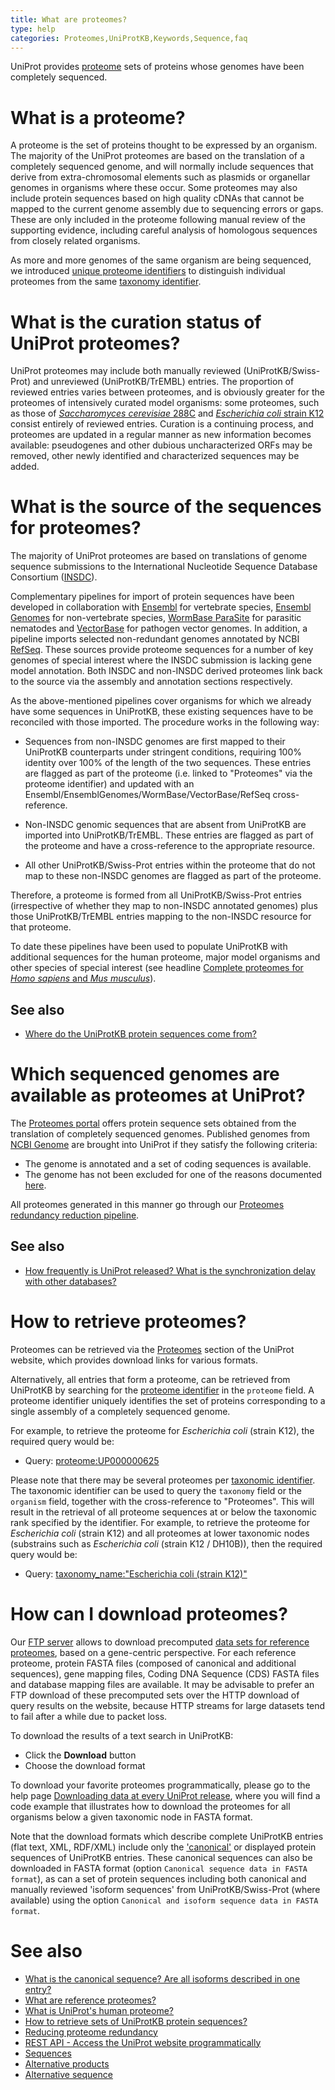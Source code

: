 ```yaml
---
title: What are proteomes?
type: help
categories: Proteomes,UniProtKB,Keywords,Sequence,faq
---
```


UniProt provides [proteome](https://www.uniprot.org/proteomes) sets of proteins whose genomes have been completely sequenced.

# What is a proteome?

A proteome is the set of proteins thought to be expressed by an organism. The majority of the UniProt proteomes are based on the translation of a completely sequenced genome, and will normally include sequences that derive from extra-chromosomal elements such as plasmids or organellar genomes in organisms where these occur. Some proteomes may also include protein sequences based on high quality cDNAs that cannot be mapped to the current genome assembly due to sequencing errors or gaps. These are only included in the proteome following manual review of the supporting evidence, including careful analysis of homologous sequences from closely related organisms.

As more and more genomes of the same organism are being sequenced, we introduced [unique proteome identifiers](https://www.uniprot.org/help/proteome_id) to distinguish individual proteomes from the same [taxonomy identifier](https://www.uniprot.org/help/taxonomic_identifier).

# What is the curation status of UniProt proteomes?

UniProt proteomes may include both manually reviewed (UniProtKB/Swiss-Prot) and unreviewed (UniProtKB/TrEMBL) entries. The proportion of reviewed entries varies between proteomes, and is obviously greater for the proteomes of intensively curated model organisms: some proteomes, such as those of [_Saccharomyces cerevisiae_ 288C](https://www.uniprot.org/uniprotkb?query=proteome:UP000002311) and [_Escherichia coli_ strain K12](https://www.uniprot.org/uniprotkb?query=proteome:UP000000625) consist entirely of reviewed entries. Curation is a continuing process, and proteomes are updated in a regular manner as new information becomes available: pseudogenes and other dubious uncharacterized ORFs may be removed, other newly identified and characterized sequences may be added.

# What is the source of the sequences for proteomes?

The majority of UniProt proteomes are based on translations of genome sequence submissions to the International Nucleotide Sequence Database Consortium ([INSDC](http://www.insdc.org/)).

Complementary pipelines for import of protein sequences have been developed in collaboration with [Ensembl](http://www.ensembl.org/) for vertebrate species, [Ensembl Genomes](http://ensemblgenomes.org/) for non-vertebrate species, [WormBase ParaSite](http://parasite.wormbase.org/) for parasitic nematodes and [VectorBase](https://www.vectorbase.org/) for pathogen vector genomes. In addition, a pipeline imports selected non-redundant genomes annotated by NCBI [RefSeq](https://www.ncbi.nlm.nih.gov/refseq/). These sources provide proteome sequences for a number of key genomes of special interest where the INSDC submission is lacking gene model annotation. Both INSDC and non-INSDC derived proteomes link back to the source via the assembly and annotation sections respectively.

As the above-mentioned pipelines cover organisms for which we already have some sequences in UniProtKB, these existing sequences have to be reconciled with those imported. The procedure works in the following way:

- Sequences from non-INSDC genomes are first mapped to their UniProtKB counterparts under stringent conditions, requiring 100% identity over 100% of the length of the two sequences. These entries are flagged as part of the proteome (i.e. linked to "Proteomes" via the proteome identifier) and updated with an Ensembl/EnsemblGenomes/WormBase/VectorBase/RefSeq cross-reference.

- Non-INSDC genomic sequences that are absent from UniProtKB are imported into UniProtKB/TrEMBL. These entries are flagged as part of the proteome and have a cross-reference to the appropriate resource.

- All other UniProtKB/Swiss-Prot entries within the proteome that do not map to these non-INSDC genomes are flagged as part of the proteome.

Therefore, a proteome is formed from all UniProtKB/Swiss-Prot entries (irrespective of whether they map to non-INSDC annotated genomes) plus those UniProtKB/TrEMBL entries mapping to the non-INSDC resource for that proteome.

To date these pipelines have been used to populate UniProtKB with additional sequences for the human proteome, major model organisms and other species of special interest (see headline [Complete proteomes for _Homo sapiens_ and _Mus musculus_](https://www.uniprot.org/release-notes/2011-05-03-release)).

## See also

- [Where do the UniProtKB protein sequences come from?](https://www.uniprot.org/help/sequence_origin)

# Which sequenced genomes are available as proteomes at UniProt?

The [Proteomes portal](https://www.uniprot.org/proteomes/) offers protein sequence sets obtained from the translation of completely sequenced genomes. Published genomes from [NCBI Genome](https://www.ncbi.nlm.nih.gov/genome) are brought into UniProt if they satisfy the following criteria:

- The genome is annotated and a set of coding sequences is available.
- The genome has not been excluded for one of the reasons documented [here](https://www.uniprot.org/help/proteome_exclusion_reasons).

All proteomes generated in this manner go through our [Proteomes redundancy reduction pipeline](https://www.uniprot.org/help/proteome_redundancy).

## See also

- [How frequently is UniProt released? What is the synchronization delay with other databases?](https://www.uniprot.org/help/synchronization)

# How to retrieve proteomes?

Proteomes can be retrieved via the [Proteomes](https://www.uniprot.org/proteomes) section of the UniProt website, which provides download links for various formats.

Alternatively, all entries that form a proteome, can be retrieved from UniProtKB by searching for the [proteome identifier](https://www.uniprot.org/help/proteome_id) in the `proteome` field. A proteome identifier uniquely identifies the set of proteins corresponding to a single assembly of a completely sequenced genome.

For example, to retrieve the proteome for _Escherichia coli_ (strain K12), the required query would be:

- Query: [proteome:UP000000625](https://www.uniprot.org/uniprotkb?query=proteome:UP000000625)

Please note that there may be several proteomes per [taxonomic identifier](https://www.uniprot.org/help/taxonomic_identifier). The taxonomic identifier can be used to query the `taxonomy` field or the `organism` field, together with the cross-reference to "Proteomes". This will result in the retrieval of all proteome sequences at or below the taxonomic rank specified by the identifier. For example, to retrieve the proteome for _Escherichia coli_ (strain K12) and all proteomes at lower taxonomic nodes (substrains such as _Escherichia coli_ (strain K12 / DH10B)), then the required query would be:

- Query: [taxonomy_name:"Escherichia coli (strain K12)"](https://www.uniprot.org/proteomes?query=%28taxonomy_name%3A%22Escherichia%20coli%20%28strain%20K12%29%22%29)

# How can I download proteomes?

Our [FTP server](https://www.uniprot.org/downloads) allows to download precomputed [data sets for reference proteomes](https://ftp.ebi.ac.uk/pub/databases/uniprot/current_release/knowledgebase/reference_proteomes/README), based on a gene-centric perspective. For each reference proteome, protein FASTA files (composed of canonical and additional sequences), gene mapping files, Coding DNA Sequence (CDS) FASTA files and database mapping files are available. It may be advisable to prefer an FTP download of these precomputed sets over the HTTP download of query results on the website, because HTTP streams for large datasets tend to fail after a while due to packet loss.

To download the results of a text search in UniProtKB:

- Click the **Download** button
- Choose the download format

To download your favorite proteomes programmatically, please go to the help page [Downloading data at every UniProt release](https://www.uniprot.org/help/api_downloading), where you will find a code example that illustrates how to download the proteomes for all organisms below a given taxonomic node in FASTA format.

Note that the download formats which describe complete UniProtKB entries (flat text, XML, RDF/XML) include only the ['canonical'](https://www.uniprot.org/help/canonical_and_isoforms) or displayed protein sequences of UniProtKB entries. These canonical sequences can also be downloaded in FASTA format (option `Canonical sequence data in FASTA format`), as can a set of protein sequences including both canonical and manually reviewed 'isoform sequences' from UniProtKB/Swiss-Prot (where available) using the option `Canonical and isoform sequence data in FASTA format`.

# See also

- [What is the canonical sequence? Are all isoforms described in one entry?](https://www.uniprot.org/help/canonical_and_isoforms)
- [What are reference proteomes?](https://www.uniprot.org/help/reference_proteome)
- [What is UniProt's human proteome?](https://www.uniprot.org/help/human_proteome)
- [How to retrieve sets of UniProtKB protein sequences?](https://www.uniprot.org/help/retrieve_sets)
- [Reducing proteome redundancy](https://www.uniprot.org/help/proteome_redundancy)
- [REST API - Access the UniProt website programmatically](https://www.uniprot.org/help/api)
- [Sequences](https://www.uniprot.org/help/sequences)
- [Alternative products](https://www.uniprot.org/help/alternative_products)
- [Alternative sequence](https://www.uniprot.org/help/var_seq)
